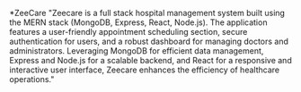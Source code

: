 *ZeeCare
"Zeecare is a full stack hospital management system built using the MERN stack (MongoDB, Express, React, Node.js). The application features a user-friendly appointment scheduling section, secure authentication for users, and a robust dashboard for managing doctors and administrators. Leveraging MongoDB for efficient data management, Express and Node.js for a scalable backend, and React for a responsive and interactive user interface, Zeecare enhances the efficiency of healthcare operations."

